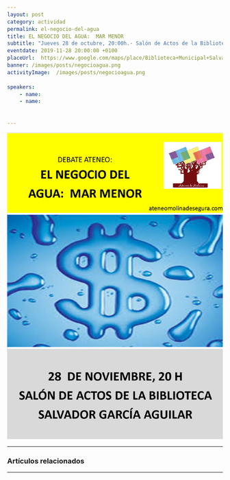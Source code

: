 ```yaml
---
layout: post
category: actividad
permalink: el-negocio-del-agua
title: EL NEGOCIO DEL AGUA:  MAR MENOR    
subtitle: "Jueves 28 de octubre, 20:00h.- Salón de Actos de la Biblioteca SALVADOR GARCÍA AGUILAR"
eventdate: 2019-11-28 20:00:00 +0100
placeUrl:  https://www.google.com/maps/place/Biblioteca+Municipal+Salvador+Garc%C3%ADa+Aguilar/@38.0580143,-1.2046854,15z/data=!4m2!3m1!1s0x0:0x7bb1faa78306d56b?sa=X&ved=2ahUKEwj3ubfk0LbiAhX7URUIHUmkDIUQ_BIwCnoECA4QCA
banner: /images/posts/negocioagua.png
activityImage:  /images/posts/negocioagua.png  
     
speakers:  
    - name: 
    - name: 
    

---
```


![cartel](/images/posts/negocioagua.png)  


***

### Artículos relacionados



***
